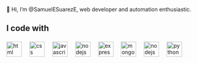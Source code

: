 👋 Hi, I’m @SamuelESuarezE, web developer and automation enthusiastic.

<h2 align="left">I code with</h2>

###

<div align="left">
    <img src="https://cdn-icons-png.flaticon.com/256/174/174854.png" height="40" alt="html logo"  />
  <img width="12" />
    <img src="https://upload.wikimedia.org/wikipedia/commons/thumb/6/62/CSS3_logo.svg/1024px-CSS3_logo.svg.png" height="40" alt="css logo"  />
  <img width="12" />
  <img src="https://cdn.jsdelivr.net/gh/devicons/devicon/icons/javascript/javascript-original.svg" height="40" alt="javascript logo"  />
  <img width="12" />
  <img src="https://cdn.jsdelivr.net/gh/devicons/devicon/icons/nodejs/nodejs-original.svg" height="40" alt="nodejs logo"  />
  <img width="12" />
  <img src="https://upload.wikimedia.org/wikipedia/commons/thumb/8/88/Status_iucn_EX_icon.svg/480px-Status_iucn_EX_icon.svg.png" height="40" alt="express logo"  />
  <img width="12" />
    <img src="https://cdn.worldvectorlogo.com/logos/mongodb-icon-2.svg" height="40" alt="mongodb logo"  />
  <img width="12" />
    <img src="https://cdn.iconscout.com/icon/free/png-256/free-mysql-3628940-3030165.png" height="40" alt="nodejs logo"  />
  <img width="12" />

  <img src="https://upload.wikimedia.org/wikipedia/commons/thumb/c/cf/Python_logo_51.svg/1200px-Python_logo_51.svg.png" height="40" alt="python logo"  />
  <img width="12" />
</div>

###

